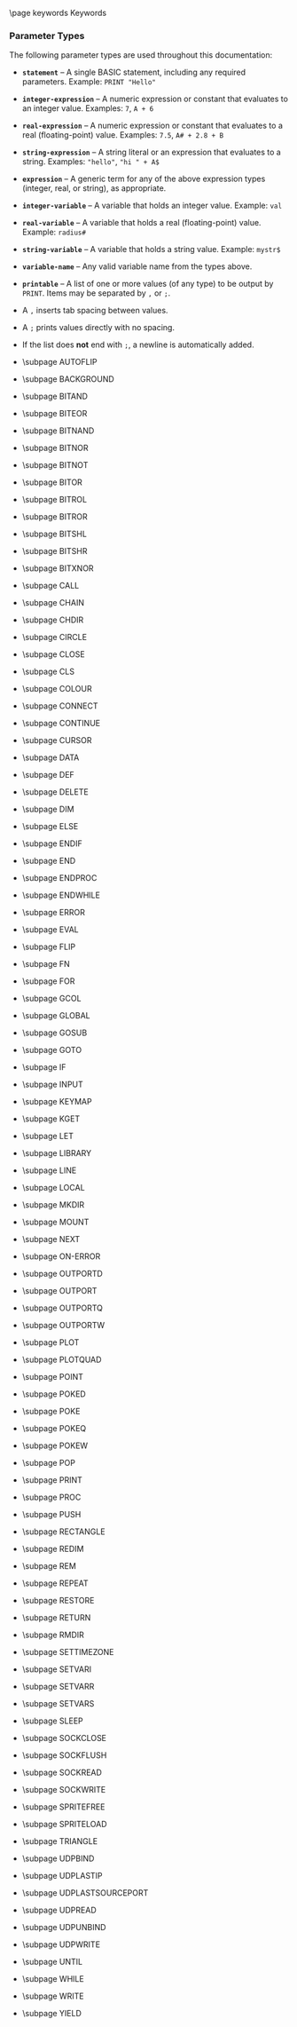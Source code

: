 \page keywords Keywords

### Parameter Types

The following parameter types are used throughout this documentation:

* **`statement`** – A single BASIC statement, including any required parameters.
Example: `PRINT "Hello"`

* **`integer-expression`** – A numeric expression or constant that evaluates to an integer value.
Examples: `7`, `A + 6`

* **`real-expression`** – A numeric expression or constant that evaluates to a real (floating-point) value.
Examples: `7.5`, `A# + 2.8 + B`

* **`string-expression`** – A string literal or an expression that evaluates to a string.
Examples: `"hello"`, `"hi " + A$`

* **`expression`** – A generic term for any of the above expression types (integer, real, or string), as appropriate.

* **`integer-variable`** – A variable that holds an integer value.
Example: `val`

* **`real-variable`** – A variable that holds a real (floating-point) value.
Example: `radius#`

* **`string-variable`** – A variable that holds a string value.
Example: `mystr$`

* **`variable-name`** – Any valid variable name from the types above.

* **`printable`** – A list of one or more values (of any type) to be output by `PRINT`. Items may be separated by `,` or `;`.
- A `,` inserts tab spacing between values.
- A `;` prints values directly with no spacing.
- If the list does **not** end with `;`, a newline is automatically added.

- \subpage AUTOFLIP
- \subpage BACKGROUND
- \subpage BITAND
- \subpage BITEOR
- \subpage BITNAND
- \subpage BITNOR
- \subpage BITNOT
- \subpage BITOR
- \subpage BITROL
- \subpage BITROR
- \subpage BITSHL
- \subpage BITSHR
- \subpage BITXNOR
- \subpage CALL
- \subpage CHAIN
- \subpage CHDIR
- \subpage CIRCLE
- \subpage CLOSE
- \subpage CLS
- \subpage COLOUR
- \subpage CONNECT
- \subpage CONTINUE
- \subpage CURSOR
- \subpage DATA
- \subpage DEF
- \subpage DELETE
- \subpage DIM
- \subpage ELSE
- \subpage ENDIF
- \subpage END
- \subpage ENDPROC
- \subpage ENDWHILE
- \subpage ERROR
- \subpage EVAL
- \subpage FLIP
- \subpage FN
- \subpage FOR
- \subpage GCOL
- \subpage GLOBAL
- \subpage GOSUB
- \subpage GOTO
- \subpage IF
- \subpage INPUT
- \subpage KEYMAP
- \subpage KGET
- \subpage LET
- \subpage LIBRARY
- \subpage LINE
- \subpage LOCAL
- \subpage MKDIR
- \subpage MOUNT
- \subpage NEXT
- \subpage ON-ERROR
- \subpage OUTPORTD
- \subpage OUTPORT
- \subpage OUTPORTQ
- \subpage OUTPORTW
- \subpage PLOT
- \subpage PLOTQUAD
- \subpage POINT
- \subpage POKED
- \subpage POKE
- \subpage POKEQ
- \subpage POKEW
- \subpage POP
- \subpage PRINT
- \subpage PROC
- \subpage PUSH
- \subpage RECTANGLE
- \subpage REDIM
- \subpage REM
- \subpage REPEAT
- \subpage RESTORE
- \subpage RETURN
- \subpage RMDIR
- \subpage SETTIMEZONE
- \subpage SETVARI
- \subpage SETVARR
- \subpage SETVARS
- \subpage SLEEP
- \subpage SOCKCLOSE
- \subpage SOCKFLUSH
- \subpage SOCKREAD
- \subpage SOCKWRITE
- \subpage SPRITEFREE
- \subpage SPRITELOAD
- \subpage TRIANGLE
- \subpage UDPBIND
- \subpage UDPLASTIP
- \subpage UDPLASTSOURCEPORT
- \subpage UDPREAD
- \subpage UDPUNBIND
- \subpage UDPWRITE
- \subpage UNTIL
- \subpage WHILE
- \subpage WRITE
- \subpage YIELD